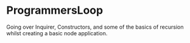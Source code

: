 # ProgrammersLoop
Going over Inquirer, Constructors, and some of the basics of recursion whilst creating a basic node application.
